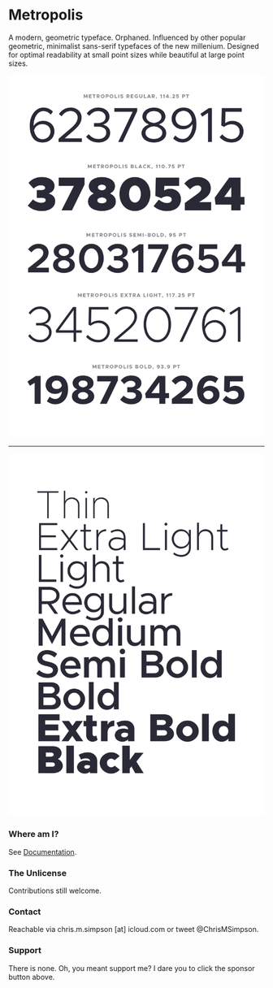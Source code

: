 # Metropolis

A modern, geometric typeface. Orphaned. Influenced by other popular geometric, minimalist sans-serif typefaces of the new millenium. Designed for optimal readability at small point sizes while beautiful at large point sizes.

![Metropolis](./Images/Metro-1.png)

---

![Metropolis](./Images/Metro-2.png)

### Where am I?

See [Documentation](./Documentation/).

### The Unlicense

Contributions still welcome.

### Contact

Reachable via chris.m.simpson [at] icloud.com or tweet @ChrisMSimpson.

### Support

There is none. Oh, you meant support me? I dare you to click the sponsor button above.
